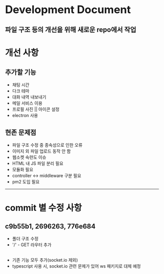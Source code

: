 **<span style="font-size:250%">Development Document</span>**

파일 구조 등의 개선을 위해 새로운 repo에서 작업
-----------------------
# 개선 사항
## 추가할 기능
- 채팅 시간
- 다크 테마
- 대화 내역 내보내기
- 메일 서비스 이용
- 프로필 사진 || 아이콘 설정
- electron 사용
## 현존 문제점
- 파일 구조 수정 중 종속성으로 인한 오류
- 이미지 외 파일 업로드 동작 안 함
- 웹소켓 숙련도 이슈
- HTML 내 JS 파일 분리 필요
- 모듈화 필요
- controller <-> middleware 구분 필요
- pm2 도입 필요
-----------------------
# commit 별 수정 사항
## c9b55b1, 2696263, 776e684
- 폴더 구조 수정
- '/' - GET 라우터 추가
##
- 기존 기능 모두 추가(socket.io 제외)
- typescript 사용 시, socket.io 관련 문제가 있어 ws 패키지로 대체 예정
